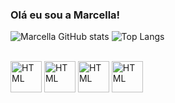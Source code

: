 ### Olá eu sou a Marcella!

![Marcella GitHub stats](https://github-readme-stats.vercel.app/api?username=marcellacardosos&show_icons=true&theme=synthwave)
![Top Langs](https://github-readme-stats.vercel.app/api/top-langs/?username=marcellacardosos&hide_progress=true&theme=synthwave)

<div style="display:inline_block"><br>
<img aling="center" alt="HTML" height="50" width="50" src="https://cdn.jsdelivr.net/gh/devicons/devicon/icons/html5/html5-original.svg"/>
<img aling="center" alt="HTML" height="50" width="50" src="https://cdn.jsdelivr.net/gh/devicons/devicon/icons/css3/css3-original.svg"/>
<img aling="center" alt="HTML" height="50" width="50" src="https://cdn.jsdelivr.net/gh/devicons/devicon/icons/javascript/javascript-original.svg"/>
<img aling="center" alt="HTML" height="50" width="50" src="https://cdn.jsdelivr.net/gh/devicons/devicon/icons/typescript/typescript-original.svg"/>

